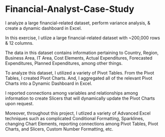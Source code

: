 # Financial-Analyst-Case-Study
I analyze a large financial-related dataset, perform variance analysis, & create a dynamic dashboard in Excel.

In this exercise, I utlize a large financial-related dataset with ~200,000 rows & 12 columns. 

The data in this dataset contains information pertaining to Country, Region, Business Area, IT Area,
Cost Elements, Actual Expenditures, Forecasted Expenditures, Planned Expenditures, among other things. 

To analyze this dataset, I utilized a variety of Pivot Tables. From the Pivot Tables, I created Pivot Charts. 
And, I aggregated all of the relevant Pivot Charts into a Dynamic Dashboard in Excel. 

I reported connections among variables and relationships among information to create Slicers that will dynamically update
the Pivot Charts upon request. 

Moreover, throughout this project, I utlized a variety of Advanced Excel techniques such as complicated Conditional Formatting, 
Sparklines, changing Chart Elements, reporting connections among Pivot Tables, Pivot Charts, and Slicers, Custom Number Formatting, etc.
